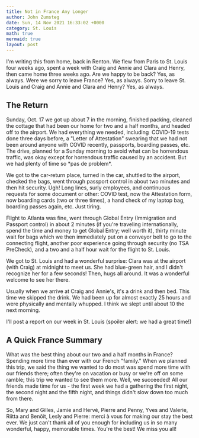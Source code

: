 ```yaml
---
title: Not in France Any Longer
author: John Zumsteg
date: Sun, 14 Nov 2021 16:33:02 +0000
category: St. Louis
math: true
mermaid: true
layout: post
---
```

I'm writing this from home, back in Renton. We flew from Paris to St. Louis four weeks ago, spent a week with Craig and Annie and Clara and Henry, then came home three weeks ago. Are we happy to be back? Yes, as always. Were we sorry to leave France? Yes, as always. Sorry to leave St. Louis and Craig and Annie and Clara and Henry? Yes, as always.
<h2>The Return</h2>
Sunday, Oct. 17 we got up about 7 in the morning, finished packing, cleaned the cottage that had been our home for two and a half months, and headed off to the airport. We had everything we needed, including &nbsp;COVID-19 tests done three days before, a "Letter of Attestation" swearing that we had not been around anyone with COVID recently, passports, boarding passes, etc. The drive, planned for a Sunday morning to avoid what can be horrendous traffic, was okay except for horrendous traffic caused by an accident. But we had plenty of time so *pas de problem*.

We got to the car-return place, turned in the car, shuttled to the airport, checked the bags, went through passport control in about two minutes and then hit security. Ugh! Long lines, surly employees, and continuous requests for some document or other: COVID test, now the Attestation form, now boarding cards (two or three times), a hand check of my laptop bag, boarding passes again, etc. Just tiring.

Flight to Atlanta was fine, went through Global Entry (Immigration and Passport control) in about 2 minutes (if you're traveling internationally, spend the time and money to get Global Entry; well worth it), thirty minute wait for bags which we then immediately put on a conveyor belt to go to the connecting flight, another poor experience going through security (no TSA PreCheck), and a two and a half hour wait for the flight to St. Louis.

We got to St. Louis and had a wonderful surprise: Clara was at the airport (with Craig) at midnight to meet us. She had blue-green hair, and I didn't recognize her for a few seconds! Then, hugs all around. It was a wonderful welcome to see her there.

Usually when we arrive at Craig and Annie's, it's a drink and then bed. This time we skipped the drink. We had been up for almost exactly 25 hours and were physically and mentally whupped. I think we slept until about 10 the next morning.

I'll post a report on our week in St. Louis (spoiler alert: we had a great time!)
<h2>A Quick France Summary</h2>
What was the best thing about our two and a half months in France? Spending more time than ever with our French "family." When we planned this trip, we said the thing we wanted to do most was spend more time with our friends there; often they're on vacation or busy or we're off on some ramble; this trip we wanted to see them more. Well, we succeeded! All our friends made time for us - the first week we had a gathering the first night, the second night and the fifth night, and things didn't slow down too much from there.&nbsp;

So, Mary and Gilles, Jamie and Hervé, Pierre and Penny, Yves and Valerie, Riitta and Benôit, Lesly and Pierre: merci à vous for making our stay the best ever. We just can't thank all of you enough for including us in so many wonderful, happy, memorable times. You're the best! We miss you all!
